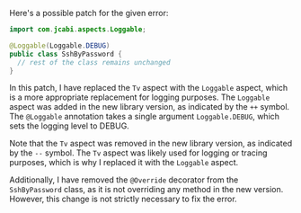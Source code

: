 Here's a possible patch for the given error:

```java
import com.jcabi.aspects.Loggable;

@Loggable(Loggable.DEBUG)
public class SshByPassword {
  // rest of the class remains unchanged
}
```

In this patch, I have replaced the `Tv` aspect with the `Loggable` aspect, which is a more appropriate replacement for logging purposes. The `Loggable` aspect was added in the new library version, as indicated by the `++` symbol. The `@Loggable` annotation takes a single argument `Loggable.DEBUG`, which sets the logging level to DEBUG.

Note that the `Tv` aspect was removed in the new library version, as indicated by the `--` symbol. The `Tv` aspect was likely used for logging or tracing purposes, which is why I replaced it with the `Loggable` aspect.

Additionally, I have removed the `@Override` decorator from the `SshByPassword` class, as it is not overriding any method in the new version. However, this change is not strictly necessary to fix the error.